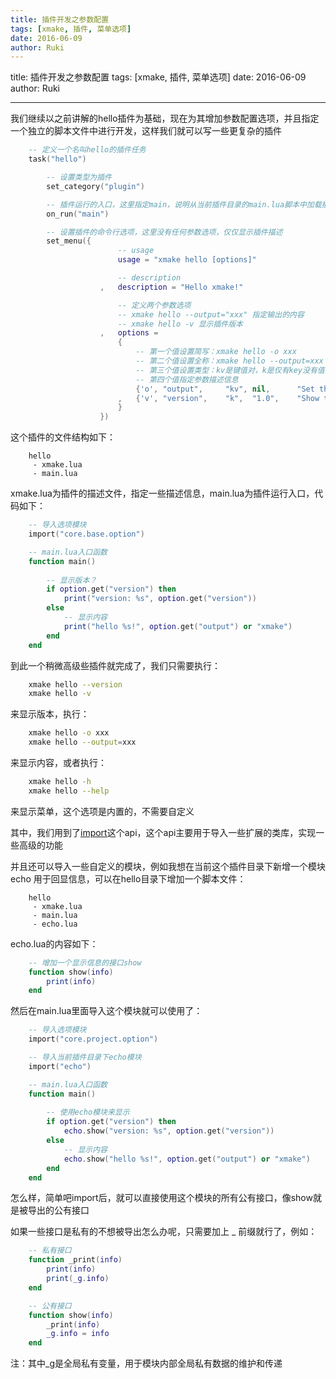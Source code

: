 ```yaml
---
title: 插件开发之参数配置
tags: [xmake, 插件, 菜单选项]
date: 2016-06-09
author: Ruki
---
```


title: 插件开发之参数配置
tags: [xmake, 插件, 菜单选项]
date: 2016-06-09
author: Ruki

---
我们继续以之前讲解的hello插件为基础，现在为其增加参数配置选项，并且指定一个独立的脚本文件中进行开发，这样我们就可以写一些更复杂的插件

```lua
    -- 定义一个名叫hello的插件任务
    task("hello")

        -- 设置类型为插件
        set_category("plugin")

        -- 插件运行的入口，这里指定main，说明从当前插件目录的main.lua脚本中加载插件入口
        on_run("main")

        -- 设置插件的命令行选项，这里没有任何参数选项，仅仅显示插件描述
        set_menu({
                        -- usage
                        usage = "xmake hello [options]"

                        -- description
                    ,   description = "Hello xmake!"

                        -- 定义两个参数选项
                        -- xmake hello --output="xxx" 指定输出的内容
                        -- xmake hello -v 显示插件版本
                    ,   options = 
                        {
                            -- 第一个值设置简写：xmake hello -o xxx
                            -- 第二个值设置全称：xmake hello --output=xxx
                            -- 第三个值设置类型：kv是键值对，k是仅有key没有值(-v --version)，v是值类型没有key
                            -- 第四个值指定参数描述信息
                            {'o', "output",     "kv", nil,      "Set the output content."  }
                        ,   {'v', "version",    "k",  "1.0",    "Show the version."        }
                        }
                    }) 
```


这个插件的文件结构如下：

```
    hello
     - xmake.lua
     - main.lua
```

xmake.lua为插件的描述文件，指定一些描述信息，main.lua为插件运行入口，代码如下：

```lua
    -- 导入选项模块
    import("core.base.option")

    -- main.lua入口函数
    function main()
     
        -- 显示版本？
        if option.get("version") then
            print("version: %s", option.get("version"))
        else
            -- 显示内容
            print("hello %s!", option.get("output") or "xmake")
        end
    end
```

到此一个稍微高级些插件就完成了，我们只需要执行：

```bash
    xmake hello --version
    xmake hello -v
```

来显示版本，执行：

```bash
    xmake hello -o xxx
    xmake hello --output=xxx
```

来显示内容，或者执行：

```bash
    xmake hello -h
    xmake hello --help
```

来显示菜单，这个选项是内置的，不需要自定义

其中，我们用到了[import](https://xmake.io/zh/)这个api，这个api主要用于导入一些扩展的类库，实现一些高级的功能

并且还可以导入一些自定义的模块，例如我想在当前这个插件目录下新增一个模块 echo 用于回显信息，可以在hello目录下增加一个脚本文件：

```
    hello
     - xmake.lua
     - main.lua
     - echo.lua
```

echo.lua的内容如下：

```lua
    -- 增加一个显示信息的接口show
    function show(info)
        print(info)
    end
```

然后在main.lua里面导入这个模块就可以使用了：

```lua
    -- 导入选项模块
    import("core.project.option")

    -- 导入当前插件目录下echo模块
    import("echo")

    -- main.lua入口函数
    function main()
     
        -- 使用echo模块来显示
        if option.get("version") then
            echo.show("version: %s", option.get("version"))
        else
            -- 显示内容
            echo.show("hello %s!", option.get("output") or "xmake")
        end
    end
```

怎么样，简单吧import后，就可以直接使用这个模块的所有公有接口，像show就是被导出的公有接口

如果一些接口是私有的不想被导出怎么办呢，只需要加上 _ 前缀就行了，例如：

```lua
    -- 私有接口
    function _print(info)
        print(info)
        print(_g.info)
    end

    -- 公有接口
    function show(info)
        _print(info)
        _g.info = info
    end
```

注：其中_g是全局私有变量，用于模块内部全局私有数据的维护和传递